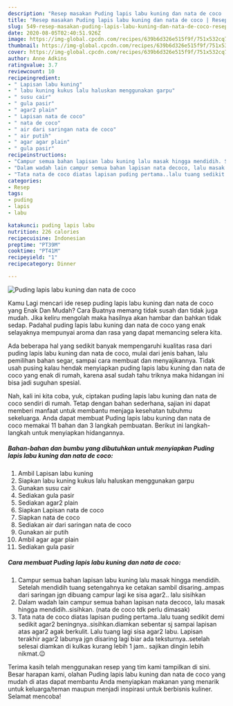 ```yaml
---
description: "Resep masakan Puding lapis labu kuning dan nata de coco | Resep Membuat Puding lapis labu kuning dan nata de coco Yang Sedap"
title: "Resep masakan Puding lapis labu kuning dan nata de coco | Resep Membuat Puding lapis labu kuning dan nata de coco Yang Sedap"
slug: 549-resep-masakan-puding-lapis-labu-kuning-dan-nata-de-coco-resep-membuat-puding-lapis-labu-kuning-dan-nata-de-coco-yang-sedap
date: 2020-08-05T02:40:51.926Z
image: https://img-global.cpcdn.com/recipes/639b6d326e515f9f/751x532cq70/puding-lapis-labu-kuning-dan-nata-de-coco-foto-resep-utama.jpg
thumbnail: https://img-global.cpcdn.com/recipes/639b6d326e515f9f/751x532cq70/puding-lapis-labu-kuning-dan-nata-de-coco-foto-resep-utama.jpg
cover: https://img-global.cpcdn.com/recipes/639b6d326e515f9f/751x532cq70/puding-lapis-labu-kuning-dan-nata-de-coco-foto-resep-utama.jpg
author: Anne Adkins
ratingvalue: 3.7
reviewcount: 10
recipeingredient:
- " Lapisan labu kuning"
- " labu kuning kukus lalu haluskan menggunakan garpu"
- " susu cair"
- " gula pasir"
- " agar2 plain"
- " Lapisan nata de coco"
- " nata de coco"
- " air dari saringan nata de coco"
- " air putih"
- " agar agar plain"
- " gula pasir"
recipeinstructions:
- "Campur semua bahan lapisan labu kuning lalu masak hingga mendidih. Setelah mendidih tuang setengahnya ke cetakan sambil disaring..ampas dari saringan jgn dibuang campur lagi ke sisa agar2.. lalu sisihkan"
- "Dalam wadah lain campur semua bahan lapisan nata decoco, lalu masak hingga mendidih..sisihkan. (nata de coco tdk perlu dimasak)"
- "Tata nata de coco diatas lapisan puding pertama..lalu tuang sedikit demi sedikit agar2 beningnya..sisihkan.diamkan sebentar sj sampai lapisan atas agar2 agak berkulit. Lalu tuang lagi sisa agar2 labu. Lapisan terakhir agar2 labunya jgn disaring lagi biar ada teksturnya..setelah selesai diamkan di kulkas kurang lebih 1 jam.. sajikan dingin lebih nikmat.😉"
categories:
- Resep
tags:
- puding
- lapis
- labu

katakunci: puding lapis labu 
nutrition: 226 calories
recipecuisine: Indonesian
preptime: "PT39M"
cooktime: "PT41M"
recipeyield: "1"
recipecategory: Dinner

---
```



![Puding lapis labu kuning dan nata de coco](https://img-global.cpcdn.com/recipes/639b6d326e515f9f/751x532cq70/puding-lapis-labu-kuning-dan-nata-de-coco-foto-resep-utama.jpg)

Kamu Lagi mencari ide resep puding lapis labu kuning dan nata de coco yang Enak Dan Mudah? Cara Buatnya memang tidak susah dan tidak juga mudah. Jika keliru mengolah maka hasilnya akan hambar dan bahkan tidak sedap. Padahal puding lapis labu kuning dan nata de coco yang enak selayaknya mempunyai aroma dan rasa yang dapat memancing selera kita.

Ada beberapa hal yang sedikit banyak mempengaruhi kualitas rasa dari puding lapis labu kuning dan nata de coco, mulai dari jenis bahan, lalu pemilihan bahan segar, sampai cara membuat dan menyajikannya. Tidak usah pusing kalau hendak menyiapkan puding lapis labu kuning dan nata de coco yang enak di rumah, karena asal sudah tahu triknya maka hidangan ini bisa jadi suguhan spesial.




Nah, kali ini kita coba, yuk, ciptakan puding lapis labu kuning dan nata de coco sendiri di rumah. Tetap dengan bahan sederhana, sajian ini dapat memberi manfaat untuk membantu menjaga kesehatan tubuhmu sekeluarga. Anda dapat membuat Puding lapis labu kuning dan nata de coco memakai 11 bahan dan 3 langkah pembuatan. Berikut ini langkah-langkah untuk menyiapkan hidangannya.

<!--inarticleads1-->

##### Bahan-bahan dan bumbu yang dibutuhkan untuk menyiapkan Puding lapis labu kuning dan nata de coco:

1. Ambil  Lapisan labu kuning
1. Siapkan  labu kuning kukus lalu haluskan menggunakan garpu
1. Gunakan  susu cair
1. Sediakan  gula pasir
1. Sediakan  agar2 plain
1. Siapkan  Lapisan nata de coco
1. Siapkan  nata de coco
1. Sediakan  air dari saringan nata de coco
1. Gunakan  air putih
1. Ambil  agar agar plain
1. Sediakan  gula pasir




<!--inarticleads2-->

##### Cara membuat Puding lapis labu kuning dan nata de coco:

1. Campur semua bahan lapisan labu kuning lalu masak hingga mendidih. Setelah mendidih tuang setengahnya ke cetakan sambil disaring..ampas dari saringan jgn dibuang campur lagi ke sisa agar2.. lalu sisihkan
1. Dalam wadah lain campur semua bahan lapisan nata decoco, lalu masak hingga mendidih..sisihkan. (nata de coco tdk perlu dimasak)
1. Tata nata de coco diatas lapisan puding pertama..lalu tuang sedikit demi sedikit agar2 beningnya..sisihkan.diamkan sebentar sj sampai lapisan atas agar2 agak berkulit. Lalu tuang lagi sisa agar2 labu. Lapisan terakhir agar2 labunya jgn disaring lagi biar ada teksturnya..setelah selesai diamkan di kulkas kurang lebih 1 jam.. sajikan dingin lebih nikmat.😉




Terima kasih telah menggunakan resep yang tim kami tampilkan di sini. Besar harapan kami, olahan Puding lapis labu kuning dan nata de coco yang mudah di atas dapat membantu Anda menyiapkan makanan yang menarik untuk keluarga/teman maupun menjadi inspirasi untuk berbisnis kuliner. Selamat mencoba!
